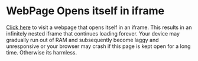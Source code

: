 # WebPage Opens itself in iframe
[Click here](http://himdek.com/WebPage-Opens-itself-in-iframe/) to visit a webpage that opens itself in an iframe. This results in an infinitely nested iframe that continues loading forever. Your device may gradually run out of RAM and subsequently become laggy and unresponsive or your browser may crash if this page is kept open for a long time. Otherwise its harmless.
